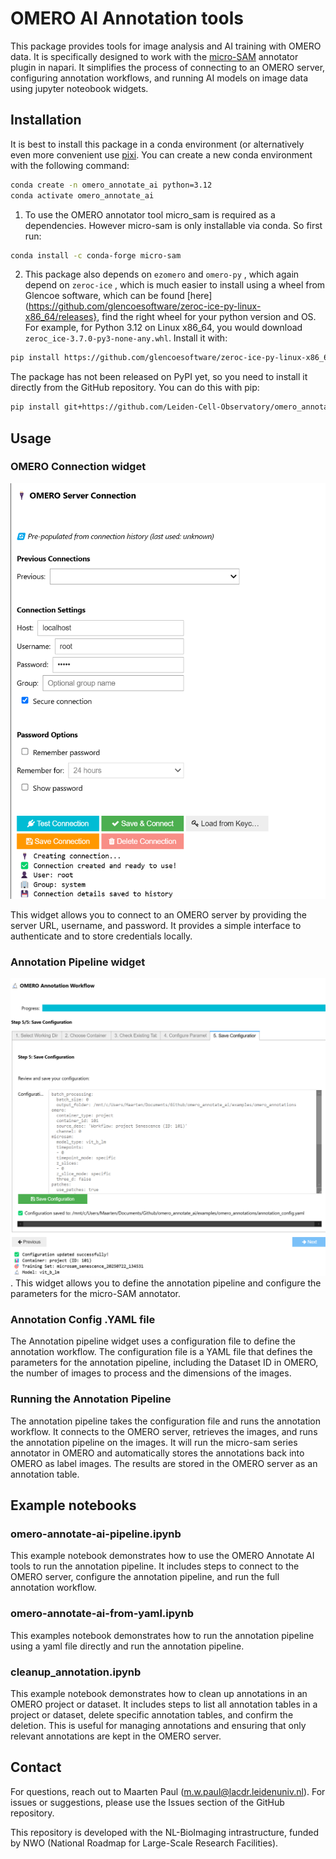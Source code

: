 # OMERO AI Annotation tools

This package provides tools for image analysis and AI training with OMERO data. It is specifically designed to work with the [micro-SAM](https://github.com/computational-cell-analytics/micro-sam) annotator plugin in napari. It simplifies the process of connecting to an OMERO server, configuring annotation workflows, and running AI models on image data using jupyter noteobook widgets. 

## Installation
It is best to install this package in a conda environment (or alternatively even more convenient use [pixi](https://pixi.sh/latest/). You can create a new conda environment with the following command:

```bash
conda create -n omero_annotate_ai python=3.12
conda activate omero_annotate_ai
```

1. To use the OMERO annotator tool micro_sam is required as a dependencies. However micro-sam is only installable via conda. So first run:
```bash
conda install -c conda-forge micro-sam
```

2. This package also depends on `ezomero` and `omero-py` , which again depend on `zeroc-ice` , which is much easier to install using a wheel from Glencoe software, which can be found [here](https://github.com/glencoesoftware/zeroc-ice-py-linux-x86_64/releases}, find the right wheel for your python version and OS. For example, for Python 3.12 on Linux x86_64, you would download `zeroc_ice-3.7.0-py3-none-any.whl`. Install it with:

```bash
pip install https://github.com/glencoesoftware/zeroc-ice-py-linux-x86_64/releases/download/20240202/zeroc_ice-3.6.5-cp312-cp312-manylinux_2_28_x86_64.whl
```

The package has not been released on PyPI yet, so you need to install it directly from the GitHub repository. You can do this with pip:

```bash
pip install git+https://github.com/Leiden-Cell-Observatory/omero_annotate_ai.git
```
## Usage

### OMERO Connection widget
![alt text](images/omero_connect_widget.png)   

This widget allows you to connect to an OMERO server by providing the server URL, username, and password. It provides a simple interface to authenticate and to store credentials locally.

### Annotation Pipeline widget
![alt text](images/omero_annotation_widget.png "Annotation Pipeline Widget") . This widget allows you to define the annotation pipeline and configure the parameters for the micro-SAM annotator.

### Annotation Config .YAML file
The Annotation pipeline widget uses a configuration file to define the annotation workflow. The configuration file is a YAML file that defines the parameters for the annotation pipeline, including the Dataset ID in OMERO, the number of images to process and the dimensions of the images. 

### Running the Annotation Pipeline
The annotation pipeline takes the configuration file and runs the annotation workflow. It connects to the OMERO server, retrieves the images, and runs the annotation pipeline on the images. It will run the micro-sam series annotator in OMERO and automatically stores the annotations back into OMERO as label images. The results are stored in the OMERO server as an annotation table. 

## Example notebooks

### omero-annotate-ai-pipeline.ipynb
This example notebook demonstrates how to use the OMERO Annotate AI tools to run the annotation pipeline. It includes steps to connect to the OMERO server, configure the annotation pipeline, and run the full annotation workflow.

### omero-annotate-ai-from-yaml.ipynb
This examples notebook demonstrates how to run the annotation pipeline using a yaml file directly and run the annotation pipeline.

### cleanup_annotation.ipynb
This example notebook demonstrates how to clean up annotations in an OMERO project or dataset. It includes steps to list all annotation tables in a project or dataset, delete specific annotation tables, and confirm the deletion. This is useful for managing annotations and ensuring that only relevant annotations are kept in the OMERO server.

## Contact
For questions, reach out to Maarten Paul (m.w.paul@lacdr.leidenuniv.nl). For issues or suggestions, please use the Issues section of the GitHub repository.

This repository is developed with the NL-BioImaging intrastructure, funded by NWO (National Roadmap for Large-Scale Research Facilities).
